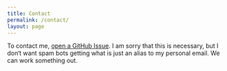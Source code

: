 ```yaml
---
title: Contact
permalink: /contact/
layout: page
---
```


To contact me, [open a GitHub Issue](https://github.com/libewa/libewa.github.io/issues/new). I am sorry that this is necessary, but I don‘t want spam bots getting what is just an alias to my personal email. We can work something out.